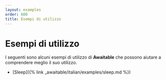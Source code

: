 ```yaml
---
layout: examples
order: 600
title: Esempi di utilizzo
---
```

# Esempi di utilizzo

I seguenti sono alcuni esempi di utilizzo di **Awaitable** che possono aiutare
a comprendere meglio il suo utilizzo.

* [Sleep]({% link _awaitable/italian/examples/sleep.md %})
